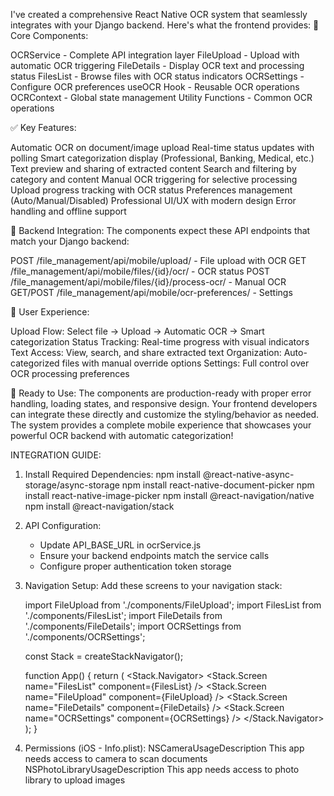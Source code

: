 
I've created a comprehensive React Native OCR system that seamlessly integrates with your Django backend. Here's what the frontend provides:
🚀 Core Components:

OCRService - Complete API integration layer
FileUpload - Upload with automatic OCR triggering
FileDetails - Display OCR text and processing status
FilesList - Browse files with OCR status indicators
OCRSettings - Configure OCR preferences
useOCR Hook - Reusable OCR operations
OCRContext - Global state management
Utility Functions - Common OCR operations

✅ Key Features:

Automatic OCR on document/image upload
Real-time status updates with polling
Smart categorization display (Professional, Banking, Medical, etc.)
Text preview and sharing of extracted content
Search and filtering by category and content
Manual OCR triggering for selective processing
Upload progress tracking with OCR status
Preferences management (Auto/Manual/Disabled)
Professional UI/UX with modern design
Error handling and offline support

🔧 Backend Integration:
The components expect these API endpoints that match your Django backend:

POST /file_management/api/mobile/upload/ - File upload with OCR
GET /file_management/api/mobile/files/{id}/ocr/ - OCR status
POST /file_management/api/mobile/files/{id}/process-ocr/ - Manual OCR
GET/POST /file_management/api/mobile/ocr-preferences/ - Settings

📱 User Experience:

Upload Flow: Select file → Upload → Automatic OCR → Smart categorization
Status Tracking: Real-time progress with visual indicators
Text Access: View, search, and share extracted text
Organization: Auto-categorized files with manual override options
Settings: Full control over OCR processing preferences

🎯 Ready to Use:
The components are production-ready with proper error handling, loading states, and responsive design. Your frontend developers can integrate these directly and customize the styling/behavior as needed.
The system provides a complete mobile experience that showcases your powerful OCR backend with automatic categorization!


INTEGRATION GUIDE:

1. Install Required Dependencies:
   npm install @react-native-async-storage/async-storage
   npm install react-native-document-picker
   npm install react-native-image-picker
   npm install @react-navigation/native
   npm install @react-navigation/stack

2. API Configuration:
   - Update API_BASE_URL in ocrService.js
   - Ensure your backend endpoints match the service calls
   - Configure proper authentication token storage

3. Navigation Setup:
   Add these screens to your navigation stack:
   
   import FileUpload from './components/FileUpload';
   import FilesList from './components/FilesList';
   import FileDetails from './components/FileDetails';
   import OCRSettings from './components/OCRSettings';

   const Stack = createStackNavigator();

   function App() {
     return (
       <NavigationContainer>
         <Stack.Navigator>
           <Stack.Screen name="FilesList" component={FilesList} />
           <Stack.Screen name="FileUpload" component={FileUpload} />
           <Stack.Screen name="FileDetails" component={FileDetails} />
           <Stack.Screen name="OCRSettings" component={OCRSettings} />
         </Stack.Navigator>
       </NavigationContainer>
     );
   }

4. Permissions (iOS - Info.plist):
   <key>NSCameraUsageDescription</key>
   <string>This app needs access to camera to scan documents</string>
   <key>NSPhotoLibraryUsageDescription</key>
   <string>This app needs access to photo library to upload images</string>